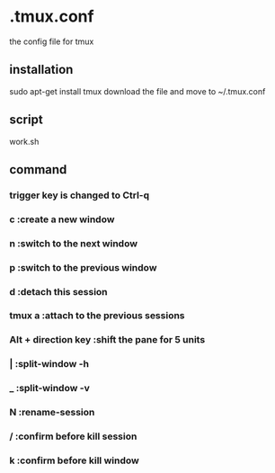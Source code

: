 # .tmux.conf
the config file for tmux

## installation
sudo apt-get install tmux
download the file and move to ~/.tmux.conf

## script
work.sh

## command
### trigger key is changed to Ctrl-q
### c :create a new window
### n :switch to the next window
### p :switch to the previous window
### d :detach this session
### tmux a :attach to the previous sessions
### Alt + direction key :shift the pane for 5 units
### | :split-window -h
### _ :split-window -v
### N :rename-session
### / :confirm before kill session
### k :confirm before kill window

